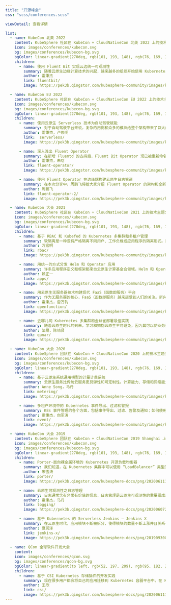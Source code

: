 ```yaml
---
title: "开源峰会"
css: "scss/conferences.scss"

viewDetail: 查看详情

list:
  - name: KubeCon 北美 2022
    content: KubeSphere 社区在 KubeCon + CloudNativeCon 北美 2022 上的技术主题分享。
    icon: images/conferences/kubecon.svg
    bg: images/conferences/kubecon-bg.svg
    bgColor: linear-gradient(270deg, rgb(101, 193, 148), rgb(76, 169, 134))
    children:
      - name: 使用 Fluent Bit 实现云边统一可观测性
        summary: 随着云原生边缘计算技术的兴起，越来越多的组织开始使用 Kubernetes 结合边缘计算框架来管理边缘的资源和工作负载。其中一些边缘计算框架（如 KubeEdge）将边缘节点作为云端 K8s 集群的一部分进行管理，这对于用户管理边缘节点和边缘应用是个巨大的挑战。
        author: 霍秉杰
        link: fluentbit/
        image: https://pek3b.qingstor.com/kubesphere-community/images/kubecon-a-2022-ben.png

  - name: KubeCon EU 2022
    content: KubeSphere 社区在 KubeCon + CloudNativeCon EU 2022 上的技术主题分享。
    icon: images/conferences/kubecon.svg
    bg: images/conferences/kubecon-bg.svg
    bgColor: linear-gradient(270deg, rgb(101, 193, 148), rgb(76, 169, 134))
    children:
      - name: 使用云原生 Serverless 技术为自动驾驶赋能
        summary: 对于自动驾驶平台来说，复杂的用例和众多的模块给整个架构带来了巨大的挑战。以数据存档为例，车辆和云端每秒钟都会产生大量的时间敏感数据，分散在各种设备和集群中。各种类型的存储介质、不均匀的数据大小、混合的异步操作、陡峭的资源开销曲线等挑战都促使我们需要一个更灵活、更有弹性、更节省成本的架构。
        author: 霍秉杰，卢修明
        link:  serverless/
        image: https://pek3b.qingstor.com/kubesphere-community/images/kubecon-eu-2022-ben-lu.png

      - name: 深入浅出 Fluent Operator
        summary: 在新增 Fluentd 的支持后，Fluent Bit Operator 现已被重新命名为 Fluent Operator。在本次分享中，Fluent Operator 的 Maintainer 将会详细介绍 Fluent Operator 的主要功能及其设计原则和架构.
        author: 霍秉杰，朱晗
        link: fluent-operator/
        image: https://pek3b.qingstor.com/kubesphere-community/images/kubecon-eu-2022-fluent-operator.png

      - name: 使用 Fluent Operator 在边缘端构建云原生日志管道
        summary: 在本次分享中，周鹏飞将给大家介绍 Fluent Operator 的架构和全新设计，并通过一个 Demo 来演示如何在 K3s 上使用 Fluent Operator 来处理边缘和 IoT 场景的日志。
        author: 周鹏飞
        link: fluent-operator-2/
        image: https://pek3b.qingstor.com/kubesphere-community/images/kubecon-eu-2022-fluent-operator-2.png

  - name: KubeCon 大会 2021
    content: KubeSphere 社区在 KubeCon + CloudNativeCon 2021 上的技术主题分享。
    icon: images/conferences/kubecon.svg
    bg: images/conferences/kubecon-bg.svg
    bgColor: linear-gradient(270deg, rgb(101, 193, 148), rgb(76, 169, 134))
    children:
      - name: 基于 RBAC 和 Kubefed 的 Kubernetes 多集群和多租户管理
        summary: 软隔离是一种没有严格隔离不同用户、工作负载或应用程序的隔离形式。就 Kubernetes 而言，软隔离通常由 RBAC 和命名空间隔离。当集群管理员跨多个 Kubernetes 集群实现隔离时，会遇到许多挑战，如身份验证和授权、资源配额、网络策略、安全策略等。
        author: 万宏明
        link: rbac/
        image: https://pek3b.qingstor.com/kubesphere-community/images/kubecon2021-hongming.png

      - name: 用统一的方式分发 Helm 和 Operator 应用
        summary: 许多应用程序定义和框架都来自云原生计算基金会领域，Helm 和 Operator 是 Kubernetes 生态系统中打包和管理应用程序的最流行方式。根据云原生计算基金会 2020 年的调查，以多集群和多云为代表的企业架构已成为现代基础设施的新趋势。如何利用以应用为中心的概念来提供自助服务，跨多个 Kubernetes 集群和云交付/部署应用程序？
        author: 赖正一
        link: apps/
        image: https://pek3b.qingstor.com/kubesphere-community/images/kubecon2021-zhengyi.png

      - name: 用云原生无服务器技术构建现代 FaaS（函数即服务）平台
        summary: 作为无服务器的核心，FaaS（函数即服务）越来越受到人们的关注。新兴的云原生无服务器技术可以通过用更强大的云原生替代方案替换 FaaS平台的关键组件，从而构建一个强大的现代 FaaS 平台。
        author: 霍秉杰，雷万钧
        link: openfunction/
        image: https://pek3b.qingstor.com/kubesphere-community/images/kubecon2021-ben.png

      - name: 去哪儿网 Kubernetes 多集群和金丝雀部署最佳实践
        summary: 随着云原生时代的到来，学习和拥抱云原生不可避免，因为其可以使业务运营更加敏捷。容器化是将应用转移到 Kubernetes 之前的第一步。如何将数以千计的应用程序高效、顺畅地从基于内核的虚拟机 (KVM) 迁移到容器已成为去哪儿网基础设施团队面临的一个巨大挑战。
        author: 邹晟，陈靖贤
        link: qunar/
        image: https://pek3b.qingstor.com/kubesphere-community/images/kubecon2021-qunar.png   

  - name: KubeCon 大会 2020
    content: KubeSphere 团队在 KubeCon + CloudNativeCon 2020 上的技术主题分享。
    icon: images/conferences/kubecon.svg
    bg: images/conferences/kubecon-bg.svg
    bgColor: linear-gradient(270deg, rgb(101, 193, 148), rgb(76, 169, 134))
    children:
      - name: 基于云原生系统通用模型的计量计费系统
        summary: 云原生服务比传统云服务更具弹性和可定制性。计算能力、存储和网络能力应该按需求实时分配，指标计量和计费参数复杂，产品定价策略将依靠许多参数不仅包括资源指标，和不同的资源提供者将使用不同的程序创建和释放资源，所以硬编码的计量/计费系统不能满足快速增长的需求。
        author: Anne Song，马丹
        link: metering/
        image: https://pek3b.qingstor.com/kubesphere-community/images/kubecon2020-metering.png

      - name: 多租户环境中的 Kubernetes 事件导出、过滤和警报
        summary: K8s 事件管理的各个方面，包括事件导出、过滤、告警及通知；如何使用 Kube-Events Operator 管理事件导出、过滤和告警；如何处理多租户环境中的事件告警需求；如何使用 Alertmanager 像管理 Prometheus发出的告警一样，来管理 K8s 事件告警；如何使用 Notification Manager 在多租户环境下管理 Alertmanager 发出的通知。
        author: 霍秉杰，向军涛
        link: event/
        image: https://pek3b.qingstor.com/kubesphere-community/images/kubecon2020-event.jpg

  - name: KubeCon 大会 2019
    content: KubeSphere 团队在 KubeCon + CloudNativeCon 2019 Shanghai 上的技术主题分享。
    icon: images/conferences/kubecon.svg
    bg: images/conferences/kubecon-bg.svg
    bgColor: linear-gradient(270deg, rgb(101, 193, 148), rgb(76, 169, 134))
    children:
      - name: Porter-面向裸金属环境的 Kubernetes 开源负载均衡器
        summary: 我们知道，在 Kubernetes 集群中可以使用 “LoadBalancer” 类型的服务将后端工作负载暴露在外部。云厂商通常为 Kubernetes 提供云上的 LB 插件，但这需要将集群部署在特定 IaaS 平台上。然而，许多企业用户通常都将 Kubernetes…
        author: 宋雪涛
        link: porter/
        image: https://pek3b.qingstor.com/kubesphere-docs/png/20200611115347.png

      - name: 云原生可观测性之日志管理
        summary: 日志通常含有非常有价值的信息，日志管理是云原生可观测性的重要组成部分。不同于物理机或虚拟机，在容器与 Kubernetes 环境中，日志有标准的输出方式(stdout…
        author: 霍秉杰，马丹
        link: logging/
        image: https://pek3b.qingstor.com/kubesphere-docs/png/20200607224942.png

      - name: 基于 Kubernetes 的 Serverless Jenkins — Jenkins X
        summary: 在云原生时代，应用模块不断被拆分，使得模块的数量不断上涨并且关系也越加复杂。企业在落地云原生技术的时候同事也需要有强大的 DevOps 手段，没有 DevOps 的云原生不可能是成功的。Jenkins X 是 CDF（持续交付基金会）与
        author: 夏润泽
        link: jenkins-x/
        image: https://pek3b.qingstor.com/kubesphere-docs/png/20190930095450.png
   
  - name: QCon 全球软件开发大会
    content:
    icon: images/conferences/qcon.svg
    bg: images/conferences/qcon-bg.svg
    bgColor: linear-gradient(to left, rgb(52, 197, 209), rgb(95, 182, 216))
    children:
      - name: 基于 CSI Kubernetes 存储插件的开发实践
        summary: 现在很多用户都会将自己的应用迁移到 Kubernetes 容器平台中。在 Kubernetes 容器平台中，存储是支撑用户应用的基石。随着用户不断的将自己的应用深度部署在 K8S 容器平台中，但是我们现有的 Kubernetes…
        author: 王欣
        link: csi/
        image: https://pek3b.qingstor.com/kubesphere-docs/png/20200611114611.png
---
```

